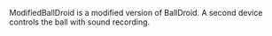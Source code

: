
ModifiedBallDroid is a modified version of BallDroid. A second device controls the ball with sound recording.

